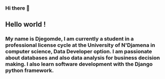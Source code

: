 ### Hi there 👋
## Hello world !
### My name is Djegomde, I am currently a student in a professional license cycle at the University of N'Djamena in computer science, Data Developer option. I am passionate about databases and also data analysis for business decision making. I also learn software development with the Django python framework.

<!--
**Djegomde/Djegomde** is a ✨ _special_ ✨ repository because its `README.md` (this file) appears on your GitHub profile.

Here are some ideas to get you started:

- 🔭 I’m currently working on ...
- 🌱 I’m currently learning ...
- 👯 I’m looking to collaborate on ...
- 🤔 I’m looking for help with ...
- 💬 Ask me about ...
- 📫 How to reach me: ...
- 😄 Pronouns: ...
- ⚡ Fun fact: ...
-->
